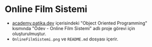 # Online Film Sistemi
 - [academy.patika.dev](https://academy.patika.dev/tr/courses/oop) içerisindeki "Object Oriented Programming" kısmında "Ödev - Online Film Sistemi" adlı proje görevi için oluşturulmuştur.
 - `OnlineFilmSistemi.png` ve `README.md` dosyası içerir.
